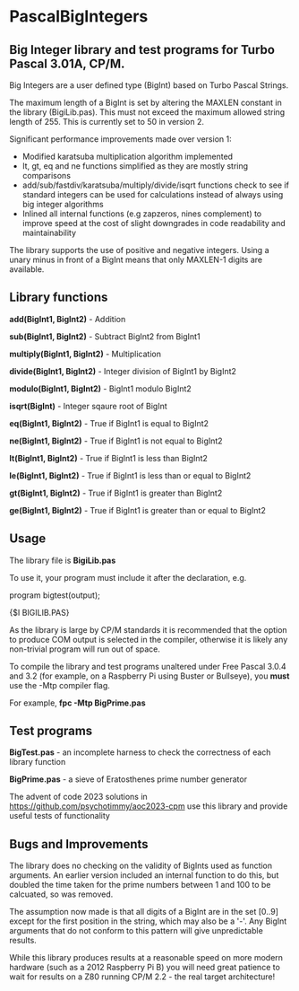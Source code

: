 # PascalBigIntegers
## Big Integer library and test programs for Turbo Pascal 3.01A, CP/M.

Big Integers are a user defined type (BigInt) based on Turbo Pascal Strings.

The maximum length of a BigInt is set by altering the MAXLEN
constant in the library (BigiLib.pas). This must not exceed the maximum
allowed string length of 255. This is currently set to 50 in version 2.

Significant performance improvements made over version 1:

  - Modified karatsuba multiplication algorithm implemented
  - lt, gt, eq and ne functions simplified as they are mostly string comparisons
  - add/sub/fastdiv/karatsuba/multiply/divide/isqrt functions check to see if
    standard integers can be used for calculations instead of always using
    big integer algorithms
  - Inlined all internal functions (e.g zapzeros, nines complement) to improve speed
    at the cost of slight downgrades in code readability and maintainability

The library supports the use of positive and negative integers. Using a
unary minus in front of a BigInt means that only MAXLEN-1 digits are available.

## Library functions

**add(BigInt1, BigInt2)** - Addition

**sub(BigInt1, BigInt2)** - Subtract BigInt2 from BigInt1

**multiply(BigInt1, BigInt2)** - Multiplication

**divide(BigInt1, BigInt2)** - Integer division of BigInt1 by BigInt2

**modulo(BigInt1, BigInt2)** - BigInt1 modulo BigInt2

**isqrt(BigInt)** - Integer sqaure root of BigInt

**eq(BigInt1, BigInt2)** - True if BigInt1 is equal to BigInt2

**ne(BigInt1, BigInt2)** - True if BigInt1 is not equal to BigInt2

**lt(BigInt1, BigInt2)** - True if BigInt1 is less than BigInt2

**le(BigInt1, BigInt2)** - True if BigInt1 is less than or equal to BigInt2

**gt(BigInt1, BigInt2)** - True if BigInt1 is greater than BigInt2

**ge(BigInt1, BigInt2)** - True if BigInt1 is greater than or equal to BigInt2

## Usage

The library file is **BigiLib.pas** 

To use it, your program must include it after the declaration, e.g.

program bigtest(output);

{$I BIGILIB.PAS}

As the library is large by CP/M standards it is recommended that the option to produce COM
output is selected in the compiler, otherwise it is likely any non-trivial program will 
run out of space.

To compile the library and test programs unaltered under Free Pascal 3.0.4 and 3.2 (for example, on
a Raspberry Pi using Buster or Bullseye), you **must** use the -Mtp compiler flag.

For example, **fpc -Mtp BigPrime.pas** 

## Test programs

**BigTest.pas** - an incomplete harness to check the correctness of each library function

**BigPrime.pas** - a sieve of Eratosthenes prime number generator

The advent of code 2023 solutions in https://github.com/psychotimmy/aoc2023-cpm use this library and
provide useful tests of functionality

## Bugs and Improvements

The library does no checking on the validity of BigInts used as function arguments. An
earlier version included an internal function to do this, but doubled the time taken for
the prime numbers between 1 and 100 to be calcuated, so was removed. 

The assumption now made is that all digits of a BigInt are in the set [0..9] except for the 
first position in the string, which may also be a '-'. Any BigInt arguments that do not conform
to this pattern will give unpredictable results.

While this library produces results at a reasonable speed on more modern hardware (such as a 2012 
Raspberry Pi B) you will need great patience to wait for results on a Z80 running CP/M 2.2 - the 
real target architecture! 
